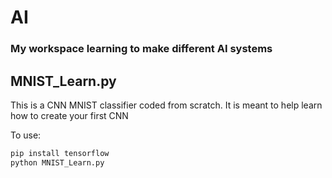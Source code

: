 # AI
### My workspace learning to make different AI systems

## MNIST_Learn.py
This is a CNN MNIST classifier coded from scratch.
It is meant to help learn how to create your first CNN

To use:
```bash
pip install tensorflow
python MNIST_Learn.py
```